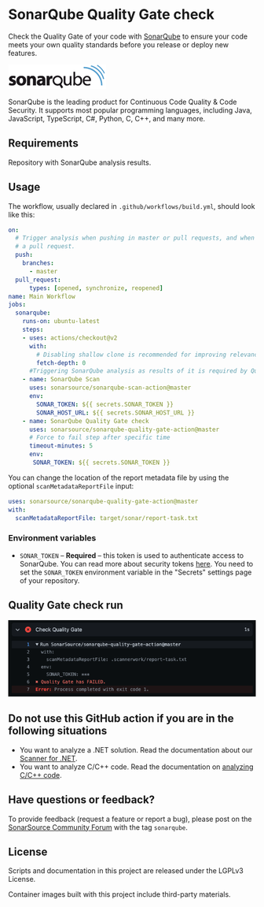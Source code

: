 # SonarQube Quality Gate check

Check the Quality Gate of your code with [SonarQube](https://www.sonarqube.org/) to ensure your code meets your own quality standards before you release or deploy new features.

<img src="./images/SonarQube-72px.png">

SonarQube is the leading product for Continuous Code Quality & Code Security. It supports most popular programming languages, including Java, JavaScript, TypeScript, C#, Python, C, C++, and many more.

## Requirements

Repository with SonarQube analysis results.

## Usage

The workflow, usually declared in `.github/workflows/build.yml`, should look like this:

```yaml
on:
  # Trigger analysis when pushing in master or pull requests, and when creating
  # a pull request. 
  push:
    branches:
      - master
  pull_request:
      types: [opened, synchronize, reopened]
name: Main Workflow
jobs:
  sonarqube:
    runs-on: ubuntu-latest
    steps:
    - uses: actions/checkout@v2
      with:
        # Disabling shallow clone is recommended for improving relevancy of reporting
        fetch-depth: 0
      #Triggering SonarQube analysis as results of it is required by Quality Gate check
    - name: SonarQube Scan
      uses: sonarsource/sonarqube-scan-action@master
      env:
        SONAR_TOKEN: ${{ secrets.SONAR_TOKEN }}
        SONAR_HOST_URL: ${{ secrets.SONAR_HOST_URL }}
    - name: SonarQube Quality Gate check
      uses: sonarsource/sonarqube-quality-gate-action@master
      # Force to fail step after specific time
      timeout-minutes: 5
      env:
       SONAR_TOKEN: ${{ secrets.SONAR_TOKEN }}

```

You can change the location of the report metadata file by using the optional `scanMetadataReportFile` input:

```yaml
uses: sonarsource/sonarqube-quality-gate-action@master
with:
  scanMetadataReportFile: target/sonar/report-task.txt
```

### Environment variables

- `SONAR_TOKEN` – **Required** – this token is used to authenticate access to SonarQube. You can read more about security tokens [here](https://docs.sonarqube.org/latest/user-guide/user-token/). You need to set the `SONAR_TOKEN` environment variable in the "Secrets" settings page of your repository.

## Quality Gate check run

<img src="./images/QualityGate-check-screen.png">


## Do not use this GitHub action if you are in the following situations

* You want to analyze a .NET solution. Read the documentation about our [Scanner for .NET](https://docs.sonarqube.org/latest/analysis/scan/sonarscanner-for-msbuild/).
* You want to analyze C/C++ code. Read the documentation on [analyzing C/C++ code](https://docs.sonarqube.org/latest/analysis/languages/cfamily/).

## Have questions or feedback?

To provide feedback (request a feature or report a bug), please post on the [SonarSource Community Forum](https://community.sonarsource.com/) with the tag `sonarqube`.

## License

Scripts and documentation in this project are released under the LGPLv3 License.

Container images built with this project include third-party materials.
